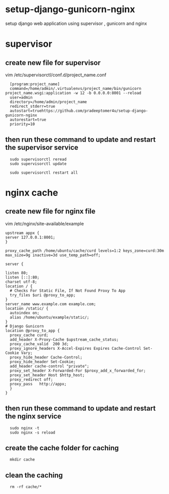 # setup-django-gunicorn-nginx
setup django  web application  using supervisor , gunicorn and nginx 


# supervisor
  ## create new file for supervisor
  vim /etc/supervisorctl/conf.d/project_name.conf

      [program:project_name]
      command=/home/admin/.virtualenvs/project_name/bin/gunicorn project_name.wsgi:application -w 12 -b 0.0.0.0:8001 --reload
      user=admin
      directory=/home/admin/project_name
      redirect_stderr=true
      autostart=truehttps://github.com/pradeeptomer4u/setup-django-gunicorn-nginx
      autorestart=true
      priority=10
## then run these command to update and restart the supervisor service

      sudo supervisorctl reread
      sudo supervisorctl update

      sudo supervisorctl restart all


# nginx cache
  ## create new file for nginx file
  vim /etc/nginx/site-available/example
  
    upstream appx { 
    server 127.0.0.1:8001;
    }

    proxy_cache_path /home/ubuntu/cache/curd levels=1:2 keys_zone=curd:30m max_size=9g inactive=3d use_temp_path=off;

    server {

    listen 80;
    listen [::]:80;
    charset utf-8;
    location / {
      # Checks For Static File, If Not Found Proxy To App
      try_files $uri @proxy_to_app;
    }
    server_name www.example.com example.com;
    location /static/ {
      autoindex on;
      alias /home/ubuntu/example/static/;
    }
    # Django Gunicorn
    location @proxy_to_app {
      proxy_cache curd;
      add_header X-Proxy-Cache $upstream_cache_status;
      proxy_cache_valid  200 3d;
      proxy_ignore_headers X-Accel-Expires Expires Cache-Control Set-Cookie Vary;
      proxy_hide_header Cache-Control;
      proxy_hide_header Set-Cookie;
      add_header cache-control "private";
      proxy_set_header X-Forwarded-For $proxy_add_x_forwarded_for;
      proxy_set_header Host $http_host;
      proxy_redirect off;
      proxy_pass   http://appx;
      }
    }
   ## then run these command to update and restart the nginx service

      sudo nginx -t
      sudo nginx -s reload
      
  ## create the cache folder for caching
      mkdir cache
  ## clean the caching
      rm -rf cache/*
      


